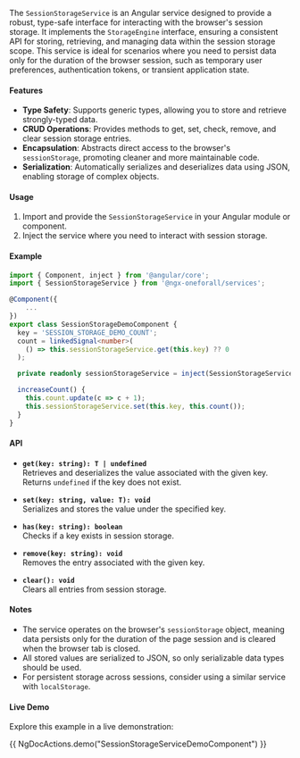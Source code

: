 
The `SessionStorageService` is an Angular service designed to provide a robust, type-safe interface for interacting with the browser's session storage. It implements the `StorageEngine` interface, ensuring a consistent API for storing, retrieving, and managing data within the session storage scope. This service is ideal for scenarios where you need to persist data only for the duration of the browser session, such as temporary user preferences, authentication tokens, or transient application state.

#### Features

- **Type Safety**: Supports generic types, allowing you to store and retrieve strongly-typed data.
- **CRUD Operations**: Provides methods to get, set, check, remove, and clear session storage entries.
- **Encapsulation**: Abstracts direct access to the browser's `sessionStorage`, promoting cleaner and more maintainable code.
- **Serialization**: Automatically serializes and deserializes data using JSON, enabling storage of complex objects.

#### Usage

1. Import and provide the `SessionStorageService` in your Angular module or component.
2. Inject the service where you need to interact with session storage.

#### Example

```typescript
import { Component, inject } from '@angular/core';
import { SessionStorageService } from '@ngx-oneforall/services';

@Component({
    ...
})
export class SessionStorageDemoComponent {
  key = 'SESSION_STORAGE_DEMO_COUNT';
  count = linkedSignal<number>(
    () => this.sessionStorageService.get(this.key) ?? 0
  );

  private readonly sessionStorageService = inject(SessionStorageService);

  increaseCount() {
    this.count.update(c => c + 1);
    this.sessionStorageService.set(this.key, this.count());
  }
}
```

#### API

- **`get(key: string): T | undefined`**  
    Retrieves and deserializes the value associated with the given key. Returns `undefined` if the key does not exist.

- **`set(key: string, value: T): void`**  
    Serializes and stores the value under the specified key.

- **`has(key: string): boolean`**  
    Checks if a key exists in session storage.

- **`remove(key: string): void`**  
    Removes the entry associated with the given key.

- **`clear(): void`**  
    Clears all entries from session storage.

#### Notes

- The service operates on the browser's `sessionStorage` object, meaning data persists only for the duration of the page session and is cleared when the browser tab is closed.
- All stored values are serialized to JSON, so only serializable data types should be used.
- For persistent storage across sessions, consider using a similar service with `localStorage`.

#### Live Demo

Explore this example in a live demonstration:

{{ NgDocActions.demo("SessionStorageServiceDemoComponent") }}

